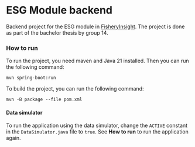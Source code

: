 # ESG Module backend

Backend project for the ESG module in
[FisheryInsight](https://ncmc.no/digitalisere-hel-fiskerin-ringen/). The project is done as part of
the bachelor thesis by group 14.

### How to run

To run the project, you need maven and Java 21 installed. Then you can run the following command:

```shell
mvn spring-boot:run
```

To build the project, you can run the following command:

```shell
mvn -B package --file pom.xml
```

#### Data simulator

To run the application using the data simulator, change the `ACTIVE` constant in the
`DataSimulator.java` file  to `true`. See **How to run** to run the application again.
